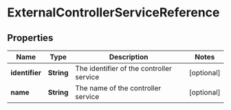# ExternalControllerServiceReference

## Properties
Name | Type | Description | Notes
------------ | ------------- | ------------- | -------------
**identifier** | **String** | The identifier of the controller service |  [optional]
**name** | **String** | The name of the controller service |  [optional]
